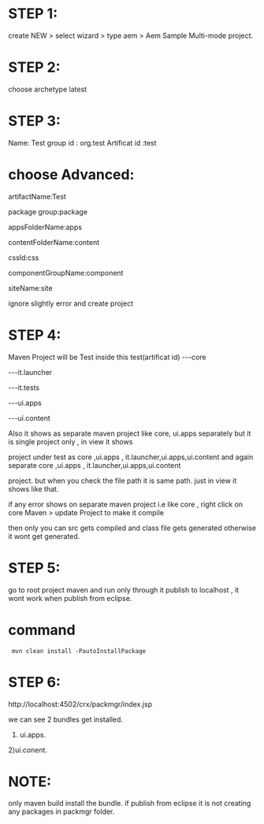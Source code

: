 
STEP 1:
=======
create NEW > select wizard > type aem > Aem Sample Multi-mode project.

STEP 2:
=======
choose archetype latest

STEP 3:
=======
Name: Test
group id : org.test
Artificat id :test 


choose Advanced:
================

  artifactName:Test
  
  package group:package
  
  appsFolderName:apps
  
  contentFolderName:content
  
  cssId:css
  
  componentGroupName:component
  
  siteName:site
  
  ignore slightly error and  create project
  
STEP 4:
======

Maven Project will be Test inside this
test(artificat id)
  ---core

  ---it.launcher

  ---it.tests

  ---ui.apps

  ---ui.content

Also it shows as separate maven project like core, ui.apps separately but it is single project only , in view it shows 

project under test as core ,ui.apps , it.launcher,ui.apps,ui.content and again separate core ,ui.apps , it.launcher,ui.apps,ui.content

project. but when you check the file path it is same path. just in view it shows like that.


if any error shows on separate maven project i.e like core , right click on core  Maven > update Project to make it compile

then only you can src gets compiled and class file gets generated otherwise it wont get generated.

STEP 5:
=======
go to root project maven and run only through it publish to localhost , it wont work when publish from eclipse.

command
=======
   
     mvn clean install -PautoInstallPackage

STEP 6:
========

http://localhost:4502/crx/packmgr/index.jsp

we can see 2 bundles get installed.

1) ui.apps.

2)ui.conent.

NOTE:
======
only maven build install the bundle. if publish from eclipse it is not creating any packages in packmgr folder.




